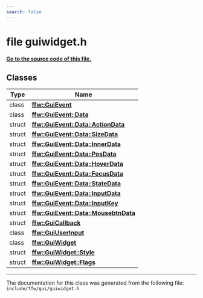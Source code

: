 ```yaml
---
search: false
---
```


# file guiwidget.h

**[Go to the source code of this file.](guiwidget_8h_source.md)**
## Classes

|Type|Name|
|-----|-----|
|class|[**ffw::GuiEvent**](classffw_1_1_gui_event.md)|
|class|[**ffw::GuiEvent::Data**](unionffw_1_1_gui_event_1_1_data.md)|
|struct|[**ffw::GuiEvent::Data::ActionData**](structffw_1_1_gui_event_1_1_data_1_1_action_data.md)|
|struct|[**ffw::GuiEvent::Data::SizeData**](structffw_1_1_gui_event_1_1_data_1_1_size_data.md)|
|struct|[**ffw::GuiEvent::Data::InnerData**](structffw_1_1_gui_event_1_1_data_1_1_inner_data.md)|
|struct|[**ffw::GuiEvent::Data::PosData**](structffw_1_1_gui_event_1_1_data_1_1_pos_data.md)|
|struct|[**ffw::GuiEvent::Data::HoverData**](structffw_1_1_gui_event_1_1_data_1_1_hover_data.md)|
|struct|[**ffw::GuiEvent::Data::FocusData**](structffw_1_1_gui_event_1_1_data_1_1_focus_data.md)|
|struct|[**ffw::GuiEvent::Data::StateData**](structffw_1_1_gui_event_1_1_data_1_1_state_data.md)|
|struct|[**ffw::GuiEvent::Data::InputData**](structffw_1_1_gui_event_1_1_data_1_1_input_data.md)|
|struct|[**ffw::GuiEvent::Data::InputKey**](structffw_1_1_gui_event_1_1_data_1_1_input_key.md)|
|struct|[**ffw::GuiEvent::Data::MousebtnData**](structffw_1_1_gui_event_1_1_data_1_1_mousebtn_data.md)|
|struct|[**ffw::GuiCallback**](structffw_1_1_gui_callback.md)|
|class|[**ffw::GuiUserInput**](classffw_1_1_gui_user_input.md)|
|class|[**ffw::GuiWidget**](classffw_1_1_gui_widget.md)|
|struct|[**ffw::GuiWidget::Style**](structffw_1_1_gui_widget_1_1_style.md)|
|struct|[**ffw::GuiWidget::Flags**](structffw_1_1_gui_widget_1_1_flags.md)|




----------------------------------------
The documentation for this class was generated from the following file: `include/ffw/gui/guiwidget.h`
